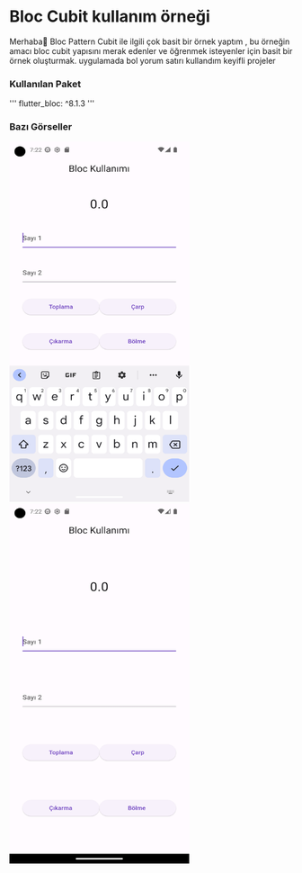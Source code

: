 # Bloc Cubit kullanım örneği

Merhaba👋 Bloc Pattern Cubit ile ilgili çok basit bir örnek yaptım , bu örneğin amacı bloc cubit yapısını merak edenler ve öğrenmek isteyenler için basit bir örnek oluşturmak. uygulamada bol yorum satırı kullandım keyifli projeler

### Kullanılan Paket

''' flutter_bloc: ^8.1.3 
'''

### Bazı Görseller

<img src="screnshout/Screenshot_1698088929.png" alt="Flutter Bloc Örneği" width="320" height="640">
<img src="screnshout/Screenshot_1698088974.png" alt="Flutter Bloc Örneği" width="320" height="640">


